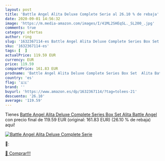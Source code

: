 ```yaml
---
layout: post
title: 'Battle Angel Alita Deluxe Complete Serie al 26.10 % de rebaja'
date: 2020-09-01 14:56:32
image: 'https://m.media-amazon.com/images/I/41ML2SHEqSL._SL200_.jpg'
comments: true
category: ofertas
author: ring
slug: '1632367114-es Battle Angel Alita Deluxe Complete Series Box Set Alita...'
sku: '1632367114-es'
tags: [  ]
actualPrice: 119.59 EUR
currency: EUR
price: 119.59
comparePrice: 161.83 EUR
prodname: 'Battle Angel Alita Deluxe Complete Series Box Set  Alita Battle Angel '
country: 'es'
flag: '🇪🇸'
brand: ''
buyurl: 'https://www.amazon.es/dp/1632367114/?tag=tolees-21'
descuento: '26.10'
average: '119.59'
---
```


Tienes [Battle Angel Alita Deluxe Complete Series Box Set  Alita Battle Angel ](https://www.amazon.es/dp/1632367114/?tag=tolees-21) con precio final de  119.59 EUR (original: 161.83 EUR) (26.10 %  de rebaja) aqui!

[![Battle Angel Alita Deluxe Complete Serie](https://m.media-amazon.com/images/I/41ML2SHEqSL._SL200_.jpg)](https://www.amazon.es/dp/1632367114/?tag=tolees-21)

🔎:


[🛒 Comprar!!!](https://www.amazon.es/dp/1632367114/?tag=tolees-21)
